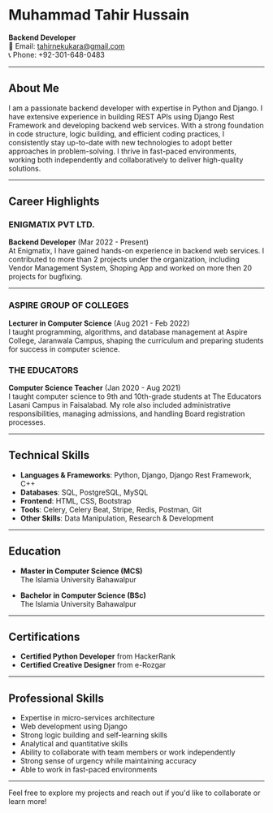 # Muhammad Tahir Hussain

**Backend Developer**   
📧 Email: [tahirnekukara@gmail.com](mailto:tahirnekukara@gmail.com)  
📞 Phone: +92-301-648-0483  

---

## About Me

I am a passionate backend developer with expertise in Python and Django. I have extensive experience in building REST APIs using Django Rest Framework and developing backend web services. With a strong foundation in code structure, logic building, and efficient coding practices, I consistently stay up-to-date with new technologies to adopt better approaches in problem-solving. I thrive in fast-paced environments, working both independently and collaboratively to deliver high-quality solutions.

---

## Career Highlights

### **ENIGMATIX PVT LTD.**  
**Backend Developer** (Mar 2022 - Present)  
At Enigmatix, I have gained hands-on experience in backend web services. I contributed to more than 2 projects under the organization, including Vendor Management System, Shoping App and worked on more then 20 projects for bugfixing.


---

### **ASPIRE GROUP OF COLLEGES**  
**Lecturer in Computer Science** (Aug 2021 - Feb 2022)  
I taught programming, algorithms, and database management at Aspire College, Jaranwala Campus, shaping the curriculum and preparing students for success in computer science.

### **THE EDUCATORS**  
**Computer Science Teacher** (Jan 2020 - Aug 2021)  
I taught computer science to 9th and 10th-grade students at The Educators Lasani Campus in Faisalabad. My role also included administrative responsibilities, managing admissions, and handling Board registration processes.

---

## Technical Skills

- **Languages & Frameworks**: Python, Django, Django Rest Framework, C++
- **Databases**: SQL, PostgreSQL, MySQL
- **Frontend**: HTML, CSS, Bootstrap
- **Tools**: Celery, Celery Beat, Stripe, Redis, Postman, Git
- **Other Skills**: Data Manipulation, Research & Development

---

## Education

- **Master in Computer Science (MCS)**  
  The Islamia University Bahawalpur

- **Bachelor in Computer Science (BSc)**  
  The Islamia University Bahawalpur

---

## Certifications

- **Certified Python Developer** from HackerRank
- **Certified Creative Designer** from e-Rozgar

---

## Professional Skills

- Expertise in micro-services architecture
- Web development using Django
- Strong logic building and self-learning skills
- Analytical and quantitative skills
- Ability to collaborate with team members or work independently
- Strong sense of urgency while maintaining accuracy
- Able to work in fast-paced environments

---

Feel free to explore my projects and reach out if you'd like to collaborate or learn more!
